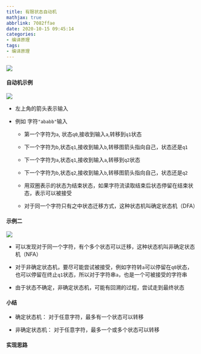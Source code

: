 ```yaml
---
title: 有限状态自动机
mathjax: true
abbrlink: 7082ffae
date: 2020-10-15 09:45:14
categories:
- 编译原理
tags:
- 编译原理
---
```



![](0001.png)

#### 自动机示例

![](0002.png)

+ 左上角的箭头表示输入

+ 例如 字符`"ababb"`输入

    +  第一个字符为`a`, 状态`q0`,接收到输入`a`,转移到`q1`状态

    + 下一个字符为`b`,状态`q1`,接收到输入`b`,转移图箭头指向自己，状态还是`q1`

    + 下一个字符为`a`,状态`q1`,接收到输入`a`,转移到`q2`状态

    + 下一个字符为`b`,状态`q2`,接收到输入`b`,转移图箭头指向自己，状态还是`q2`

    + 用双圈表示的状态为结束状态，如果字符流读取结束后状态停留在结束状态，表示可以被接受

    + 对于同一个字符只有之中状态迁移方式，这种状态机叫确定状态机（DFA）

#### 示例二

![](0003.png)

+ 可以发现对于同一个字符，有个多个状态可以迁移，这种状态机叫非确定状态机（NFA）

+ 对于非确定状态机，要尽可能尝试被接受，例如字符转`a`可以停留在`q0`状态，也可以停留在终止`q1`状态，所以对于字符串`a`，也是一个可被接受的字符串

+ 由于状态不确定，非确定状态机，可能有回溯的过程，尝试走到最终状态

#### 小结

+ 确定状态机： 对于任意字符，最多有一个状态可以转移

+ 非确定状态机： 对于任意字符，最多一个或多个状态可以转移

#### 实现思路

